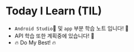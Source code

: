 # Today I Learn (TIL)
- `Android Studio`🤖 및 `app` 부분 학습 노트 입니다! 📒
- API 학습 또한 계획중에 있습니다! 🐬
- 🔥 Do My Best! 🔥
